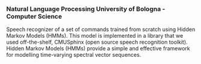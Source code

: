 ### Natural Language Processing University of Bologna - Computer Science

Speech recognizer of a set of commands trained from scratch using Hidden Markov Models (HMMs). This model is implemented in a library that we used off-the-shelf, CMUSphinx (open source speech recognition toolkit). Hidden Markov Models (HMMs) provide a simple and effective framework for modelling time-varying spectral vector sequences.
